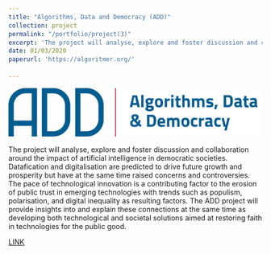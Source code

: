 ```yaml
---
title: "Algorithms, Data and Democracy (ADD)"
collection: project
permalink: "/portfolio/project(3)"
excerpt: 'The project will analyse, explore and foster discussion and collaboration around the impact of artificial intelligence in democratic societies.'
date: 01/03/2020
paperurl: 'https://algoritmer.org/'

---
```

![Conference](/images/ADD.png)

The project will analyse, explore and foster discussion and collaboration around the impact of artificial intelligence in democratic societies. Datafication and digitalisation are predicted to drive future growth and prosperity but have at the same time raised concerns and controversies. The pace of technological innovation is a contributing factor to the erosion of public trust in emerging technologies with trends such as populism, polarisation, and digital inequality as resulting factors. The ADD project will provide insights into and explain these connections at the same time as developing both technological and societal solutions aimed at restoring faith in technologies for the public good.

[LINK](https://algoritmer.org/)
